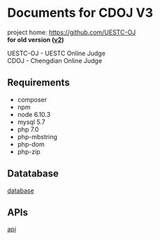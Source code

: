 # Documents for CDOJ V3
project home: https://github.com/UESTC-OJ  
__for old version ([v2](https://github.com/UESTC-ACM))__

UESTC-OJ - UESTC Online Judge  
CDOJ - Chengdian Online Judge  

## Requirements
+ composer
+ npm
+ node 6.10.3
+ mysql 5.7
+ php 7.0
+ php-mbstring
+ php-dom
+ php-zip

## Datatabase
[database](./database)

## APIs
[api](./api)
